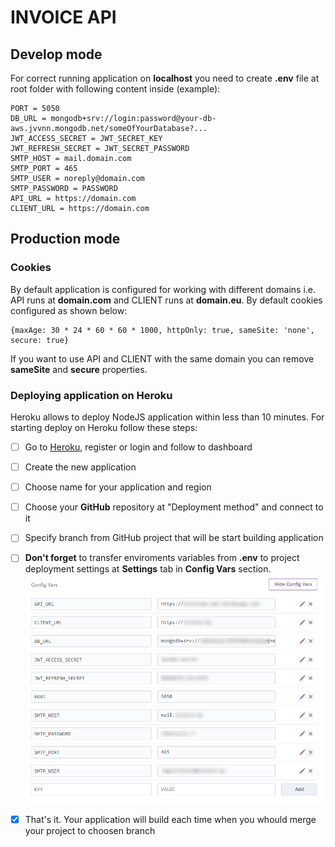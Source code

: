 # INVOICE API

## Develop mode

For correct running application on **localhost** you need to create **.env** file at root folder with following content inside (example):

```
PORT = 5050
DB_URL = mongodb+srv://login:password@your-db-aws.jvvnn.mongodb.net/someOfYourDatabase?...
JWT_ACCESS_SECRET = JWT_SECRET_KEY
JWT_REFRESH_SECRET = JWT_SECRET_PASSWORD
SMTP_HOST = mail.domain.com
SMTP_PORT = 465
SMTP_USER = noreply@domain.com
SMTP_PASSWORD = PASSWORD
API_URL = https://domain.com
CLIENT_URL = https://domain.com
```
## Production mode
### Cookies
 
By default application is configured for working with different domains i.e. API runs at **domain.com** and CLIENT runs at **domain.eu**. By default cookies configured as shown below:


```
{maxAge: 30 * 24 * 60 * 60 * 1000, httpOnly: true, sameSite: 'none', secure: true}
```

If you want to use API and CLIENT with the same domain you can remove **sameSite** and **secure** properties.

### Deploying application on **Heroku**

Heroku allows to deploy NodeJS application within less than 10 minutes. For starting deploy on Heroku follow these steps:

- [ ] Go to [Heroku](https://heroku.com), register or login and follow to dashboard
- [ ] Create the new application
- [ ] Choose name for your application and region
- [ ] Choose your **GitHub** repository at "Deployment method" and connect to it
- [ ] Specify branch from GitHub project that will be start building application
- [ ] **Don't forget** to transfer enviroments variables from **.env** to project deployment settings at **Settings** tab in **Config Vars** section.
![Configuration .env at Heroku](/doc/images/heroku-env-settings.png)

- [x] That's it. Your application will build each time when you whould merge your project to choosen branch 






